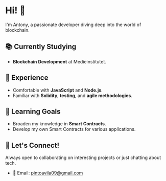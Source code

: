 # Hi! 👋

I'm Antony, a passionate developer diving deep into the world of blockchain. 

## 📚 Currently Studying
- **Blockchain Development** at Medieinstitutet.
  
## 💼 Experience
- Comfortable with **JavaScript** and **Node.js**.
- Familiar with **Solidity**, **testing**, and **agile methodologies**.

## 🌱 Learning Goals
- Broaden my knowledge in **Smart Contracts**.
- Develop my own Smart Contracts for various applications.

## 🤝 Let's Connect!
Always open to collaborating on interesting projects or just chatting about tech. 
- 📧 Email: pintoavila09@gmail.com
